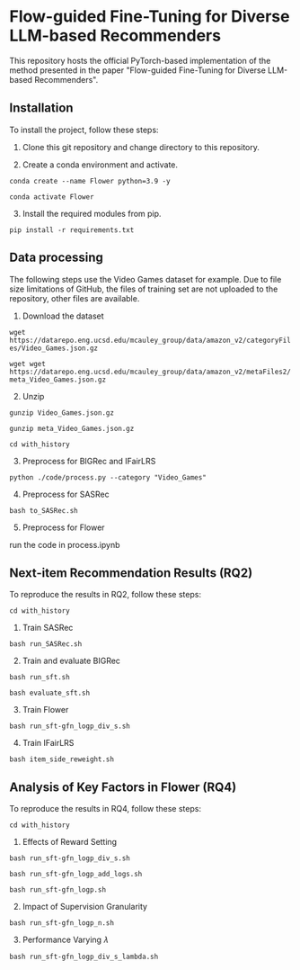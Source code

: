 # Flow-guided Fine-Tuning for Diverse LLM-based Recommenders

This repository hosts the official PyTorch-based implementation of the method presented in the paper "Flow-guided Fine-Tuning for Diverse LLM-based Recommenders".

## Installation

To install the project, follow these steps:

1. Clone this git repository and change directory to this repository.

2. Create a conda environment and activate.

```conda create --name Flower python=3.9 -y```

```conda activate Flower```

3. Install the required modules from pip.

```pip install -r requirements.txt```

## Data processing
The following steps use the Video Games dataset for example. Due to file size limitations of GitHub, the files of training set are not uploaded to the repository, other files are available.

1. Download the dataset

```wget https://datarepo.eng.ucsd.edu/mcauley_group/data/amazon_v2/categoryFiles/Video_Games.json.gz```

```wget wget https://datarepo.eng.ucsd.edu/mcauley_group/data/amazon_v2/metaFiles2/meta_Video_Games.json.gz```

2. Unzip

```gunzip Video_Games.json.gz```

```gunzip meta_Video_Games.json.gz```

```cd with_history```

3. Preprocess for BIGRec and IFairLRS

```python ./code/process.py --category "Video_Games"```

4. Preprocess for SASRec

```bash to_SASRec.sh```

5. Preprocess for Flower

run the code in process.ipynb

## Next-item Recommendation Results (RQ2)

To reproduce the results in RQ2, follow these steps:

```cd with_history```

1. Train SASRec

```bash run_SASRec.sh```

2. Train and evaluate BIGRec

```bash run_sft.sh```

```bash evaluate_sft.sh```

3. Train Flower

```bash run_sft-gfn_logp_div_s.sh```

4. Train IFairLRS

```bash item_side_reweight.sh```

## Analysis of Key Factors in Flower (RQ4)

To reproduce the results in RQ4, follow these steps:

```cd with_history```

1. Effects of Reward Setting

```bash run_sft-gfn_logp_div_s.sh```

```bash run_sft-gfn_logp_add_logs.sh```

```bash run_sft-gfn_logp.sh```

2. Impact of Supervision Granularity

```bash run_sft-gfn_logp_n.sh```

3. Performance Varying 𝜆

```bash run_sft-gfn_logp_div_s_lambda.sh```

